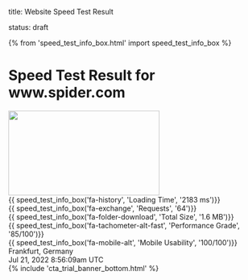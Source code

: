title: Website Speed Test Result
<!-- slug: website-speed-test-result
save_as: freetools/website-speed-test/result.html -->
status: draft

{% from 'speed_test_info_box.html' import speed_test_info_box %}
<div class="body-marketing">
	<div id="domain-health-page-header" class="container my-4" style="">
		<h1 class="pt-4" style="">
		<span class="d-block font-16 text-primary" style="">Speed Test Result for</span>
		<span class="d-block font-32 " style="">
			www.spider.com
			<a
				target="_blank"
				class="font-18 text-primary"
				href="http://www.spider.com" style="">
				<i class="fas fa-external-link-alt" style="vertical-align: 3px;"></i>
			</a>
		</span>
		</h1>
	</div>
	<div id="speed-test-page-results" class="container mb-6">
		<div id="speedTestResultsDisplay">
			<div id="speed-test-header" class="row">
				<div class="col-xl-3 mb-3">
					<img class="mx-auto mb-4 mb-lg-0" style="max-width: 100%;" src="https://uptime.com/media/freetools/screenshots/2022/07/21/www.spider.com_iFKu1VY.png" width="300" height="168">
				</div>
				<div class="col-xl-9">
					<div class="row">
						<div class="col-md-4 mb-3">
							{{ speed_test_info_box('fa-history', 'Loading Time', '2183 ms')}}
						</div>
						<div class="col-md-4 mb-3">
							{{ speed_test_info_box('fa-exchange', 'Requests', '64')}}
						</div>
						<div class="col-md-4 mb-3">
							{{ speed_test_info_box('fa-folder-download', 'Total Size', '1.6 MB')}}
						</div>
						<div class="col-md-4 mb-3">
							{{ speed_test_info_box('fa-tachometer-alt-fast', 'Performance Grade', '85/100')}}
						</div>
						<div class="col-md-4 mb-3">
							{{ speed_test_info_box('fa-mobile-alt', 'Mobile Usability', '100/100')}}
						</div>
						<div class="col-md-4 mb-3">
							<div class="header-block d-block" style="">
								<div class="d-flex align-items-center mb-2" style="">
									<i class="far fa-globe text-primary bg-primary-fade small" style=""></i>
									<span class="value small" style="">Frankfurt, Germany</span>
								</div>
								<div class="d-flex align-items-center" style="">
									<i class="far fa-calendar text-primary bg-primary-fade small" style=""></i>
									<span class="value small" style="">Jul 21, 2022 8:56:09am UTC</span>
								</div>
								</div>
						</div>
					</div>
				</div>
			</div>
		</div>
	</div>
	{% include 'cta_trial_banner_bottom.html' %}
</div>
